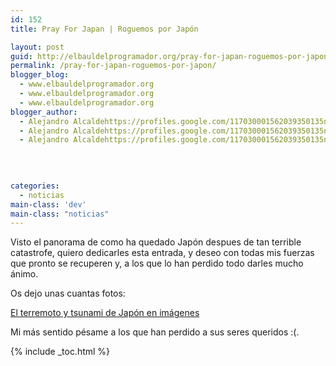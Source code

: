 ```yaml
---
id: 152
title: Pray For Japan | Roguemos por Japón

layout: post
guid: http://elbauldelprogramador.org/pray-for-japan-roguemos-por-japon/
permalink: /pray-for-japan-roguemos-por-japon/
blogger_blog:
  - www.elbauldelprogramador.org
  - www.elbauldelprogramador.org
  - www.elbauldelprogramador.org
blogger_author:
  - Alejandro Alcaldehttps://profiles.google.com/117030001562039350135noreply@blogger.com
  - Alejandro Alcaldehttps://profiles.google.com/117030001562039350135noreply@blogger.com
  - Alejandro Alcaldehttps://profiles.google.com/117030001562039350135noreply@blogger.com

  
  
  
categories:
  - noticias
main-class: 'dev'
main-class: "noticias"
---
```

Visto el panorama de como ha quedado Japón despues de tan terrible catastrofe, quiero dedicarles esta entrada, y deseo con todas mis fuerzas que pronto se recuperen y, a los que lo han perdido todo darles mucho ánimo.   
<!--ad-->Os dejo unas cuantas fotos: 

[El terremoto y tsunami de Japón en imágenes][1]



















Mi más sentido pésame a los que han perdido a sus seres queridos :(.



 [1]: http://alt1040.com/2011/03/terremoto-tsunami-japon-imagenes

{% include _toc.html %}
